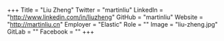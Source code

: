 +++
Title = "Liu Zheng"
Twitter = "martinliu"
LinkedIn = "http://www.linkedin.com/in/liuzheng"
GitHub = "martinliu"
Website = "http://martinliu.cn"
Employer = "Elastic"
Role = ""
Image = "liu-zheng.jpg"
GitLab = ""
Facebook = ""
+++
